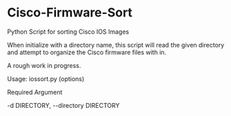 # Cisco-Firmware-Sort
Python Script for sorting Cisco IOS Images

When initialize with a directory name, this script will read the given directory
and attempt to organize the Cisco firmware files with in.

A rough work in progress.

Usage: iossort.py (options)

Required Argument

  -d DIRECTORY, --directory DIRECTORY

